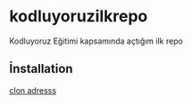 # kodluyoruzilkrepo
Kodluyoruz Eğitimi kapsamında açtığım ilk repo

##  İnstallation

[clon adresss](https://github.com/bkarlida/kodluyoruzilkrepo.git)

